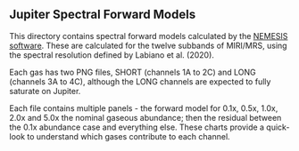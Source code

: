 ## Jupiter Spectral Forward Models

This directory contains spectral forward models calculated by the [NEMESIS software](https://github.com/nemesiscode/radtrancode).  These are calculated for the twelve subbands of MIRI/MRS, using the spectral resolution defined by Labiano et al. (2020).

Each gas has two PNG files, SHORT (channels 1A to 2C) and LONG (channels 3A to 4C), although the LONG channels are expected to fully saturate on Jupiter.

Each file contains multiple panels - the forward model for 0.1x, 0.5x, 1.0x, 2.0x and 5.0x the nominal gaseous abundance; then the residual between the 0.1x abundance case and everything else.  These charts provide a quick-look to understand which gases contribute to each channel.
